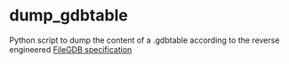 dump_gdbtable
=============

Python script to dump the content of a .gdbtable according
to the reverse engineered [FileGDB specification](https://github.com/rouault/dump_gdbtable/wiki/FGDB-Spec)
